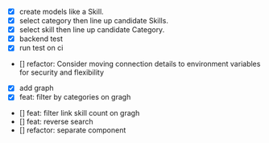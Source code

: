- [x] create models like a Skill.
- [x] select category then line up candidate Skills.
- [x] select skill then line up candidate Category.
- [x] backend test
- [x] run test on ci
- [] refactor: Consider moving connection details to environment variables for security and flexibility
- [x] add graph
- [x] feat: filter by categories on gragh
- [] feat: filter link skill count on gragh
- [] feat: reverse search
- [] refactor: separate component